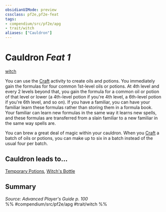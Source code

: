 ```yaml
---
obsidianUIMode: preview
cssclass: pf2e,pf2e-feat
tags:
- compendium/src/pf2e/apg
- trait/witch
aliases: ["Cauldron"]
---
```

# Cauldron  *Feat 1*  
[witch](../../rules/traits/witch-apg.md)  


You can use the [Craft](../../rules/actions/craft.md) activity to create oils and potions. You immediately gain the formulas for four common 1st-level oils or potions. At 4th level and every 2 levels beyond that, you gain the formula for a common oil or potion of that level or lower (a 4th-level potion if you're 4th level, a 6th-level potion if you're 6th level, and so on). If you have a familiar, you can have your familiar learn these formulas rather than storing them in a formula book. Your familiar can learn new formulas in the same way it learns new spells, and these formulas are transferred from a slain familiar to a new familiar in the same way spells are.

You can brew a great deal of magic within your cauldron. When you [Craft](../../rules/actions/craft.md) a batch of oils or potions, you can make up to six in a batch instead of the usual four per batch.

## Cauldron leads to...

[Temporary Potions](temporary-potions-apg.md), [Witch's Bottle](witchs-bottle-apg.md)

## Summary

*Source: Advanced Player's Guide p. 100*  
%% #compendium/src/pf2e/apg #trait/witch %%